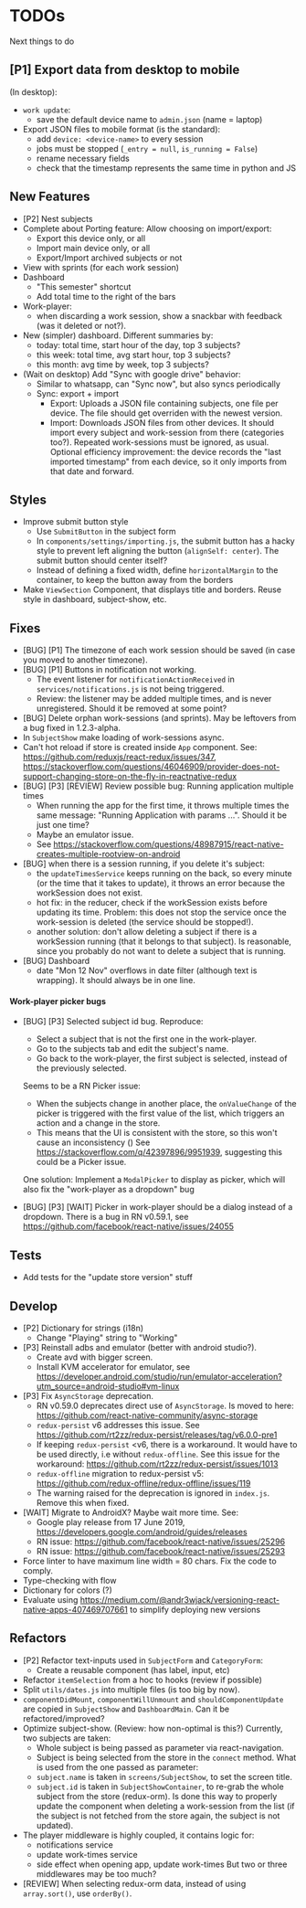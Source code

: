 # TODOs
Next things to do

## [P1] Export data from desktop to mobile
(In desktop):
* `work update`:
  - save the default device name to `admin.json` (name = laptop)
* Export JSON files to mobile format (is the standard):
  - add `device: <device-name>` to every session
  - jobs must be stopped (`_entry = null`, `is_running = False`)
  - rename necessary fields
  - check that the timestamp represents the same time in python and JS


## New Features
* [P2] Nest subjects
* Complete about Porting feature: Allow choosing on import/export:
  - Export this device only, or all
  - Import main device only, or all
  - Export/Import archived subjects or not
* View with sprints (for each work session)
* Dashboard
  - "This semester" shortcut
  - Add total time to the right of the bars
* Work-player:
  - when discarding a work session, show a snackbar with feedback (was it
    deleted or not?).
* New (simpler) dashboard. Different summaries by:
  - today: total time, start hour of the day, top 3 subjects?
  - this week: total time, avg start hour, top 3 subjects?
  - this month: avg time by week, top 3 subjects?
* (Wait on desktop) Add "Sync with google drive" behavior:
  - Similar to whatsapp, can "Sync now", but also syncs periodically
  - Sync: export + import
    + Export: Uploads a JSON file containing subjects, one file per device.
    The file should get overriden with the newest version.
    + Import: Downloads JSON files from other devices. It should import every
    subject and work-session from there (categories too?). Repeated
    work-sessions must be ignored, as usual.
    Optional efficiency improvement: the device records the
    "last imported timestamp" from each device, so it only imports from that
    date and forward.


## Styles
* Improve submit button style
  - Use `SubmitButton` in the subject form
  - In `components/settings/importing.js`, the submit button has a hacky style
  to prevent left aligning the button (`alignSelf: center`). The submit button
  should center itself?
  - Instead of defining a fixed width, define `horizontalMargin` to the
  container, to keep the button away from the borders
* Make `ViewSection` Component, that displays title and borders. Reuse style in
  dashboard, subject-show, etc.


## Fixes
* [BUG] [P1] The timezone of each work session should be saved
  (in case you moved to another timezone).
* [BUG] [P1] Buttons in notification not working.
  - The event listener for `notificationActionReceived` in
    `services/notifications.js` is not being triggered.
  - Review: the listener may be added multiple times, and is never unregistered.
    Should it be removed at some point?
* [BUG] Delete orphan work-sessions (and sprints). May be leftovers from a
  bug fixed in 1.2.3-alpha.
* In `SubjectShow` make loading of work-sessions async.
* Can't hot reload if store is created inside `App` component. See:
  https://github.com/reduxjs/react-redux/issues/347,
  https://stackoverflow.com/questions/46046909/provider-does-not-support-changing-store-on-the-fly-in-reactnative-redux
* [BUG] [P3] [REVIEW] Review possible bug: Running application multiple times
  - When running the app for the first time, it throws multiple times the same
    message: "Running Application with params ...".
    Should it be just one time?
  - Maybe an emulator issue.
  - See https://stackoverflow.com/questions/48987915/react-native-creates-multiple-rootview-on-android
* [BUG] when there is a session running, if you delete it's subject:
  - the `updateTimesService` keeps running on the back, so every minute (or the
    time that it takes to update), it throws an error because the workSession
    does not exist.
  - hot fix: in the reducer, check if the workSession exists before
    updating its time. Problem: this does not stop the service once the
    work-session is deleted (the service should be stopped!).
  - another solution: don't allow deleting a subject if there is a workSession
    running (that it belongs to that subject). Is reasonable, since you
    probably do not want to delete a subject that is running.
* [BUG] Dashboard
  - date "Mon 12 Nov" overflows in date filter (although text is wrapping). It
    should always be in one line.

#### Work-player picker bugs
* [BUG] [P3] Selected subject id bug. Reproduce:
  - Select a subject that is not the first one in the work-player.
  - Go to the subjects tab and edit the subject's name.
  - Go back to the work-player, the first subject is selected, instead of the
  previously selected.

  Seems to be a RN Picker issue:
  - When the subjects change in another place, the `onValueChange` of the picker
  is triggered with the first value of the list, which triggers an action and
  a change in the store.
  - This means that the UI is consistent with the store, so this won't cause an
  inconsistency ()
  See https://stackoverflow.com/q/42397896/9951939, suggesting this could be a
  Picker issue.

  One solution: Implement a `ModalPicker` to display as picker, which will also
  fix the "work-player as a dropdown" bug

* [BUG] [P3] [WAIT] Picker in work-player should be a dialog instead of a
  dropdown. There is a bug in RN v0.59.1, see
  https://github.com/facebook/react-native/issues/24055


## Tests
* Add tests for the "update store version" stuff


## Develop
* [P2] Dictionary for strings (i18n)
  - Change "Playing" string to "Working"
* [P3] Reinstall adbs and emulator (better with android studio?).
  - Create avd with bigger screen.
  - Install KVM accelerator for emulator, see
  https://developer.android.com/studio/run/emulator-acceleration?utm_source=android-studio#vm-linux
* [P3] Fix `AsyncStorage` deprecation.
  - RN v0.59.0 deprecates direct use of `AsyncStorage`. Is moved to here:
    https://github.com/react-native-community/async-storage
  - `redux-persist` v6 addresses this issue. See
    https://github.com/rt2zz/redux-persist/releases/tag/v6.0.0-pre1
  - If keeping `redux-persist` <v6, there is a workaround.
    It would have to be used directly, i.e without `redux-offline`.
    See this issue for the workaround:
    https://github.com/rt2zz/redux-persist/issues/1013
  - `redux-offline` migration to redux-persist v5:
    https://github.com/redux-offline/redux-offline/issues/119
  - The warning raised for the deprecation is ignored in `index.js`.
    Remove this when fixed.
* [WAIT] Migrate to AndroidX? Maybe wait more time. See:
  - Google play release from 17 June 2019,
  https://developers.google.com/android/guides/releases
  - RN issue: https://github.com/facebook/react-native/issues/25296
  - RN issue: https://github.com/facebook/react-native/issues/25293
* Force linter to have maximum line width = 80 chars. Fix the code to comply.
* Type-checking with flow
* Dictionary for colors (?)
* Evaluate using https://medium.com/@andr3wjack/versioning-react-native-apps-407469707661
  to simplify deploying new versions


## Refactors
* [P2] Refactor text-inputs used in `SubjectForm` and `CategoryForm`:
  - Create a reusable component (has label, input, etc)
* Refactor `itemSelection` from a hoc to hooks (review if possible)
* Split `utils/dates.js` into multiple files (is too big by now).
* `componentDidMount`, `componentWillUnmount` and `shouldComponentUpdate` are
  copied in `SubjectShow` and `DashboardMain`. Can it be refactored/improved?
* Optimize subject-show. (Review: how non-optimal is this?)
  Currently, two subjects are taken:
  - Whole subject is being passed as parameter via react-navigation.
  - Subject is being selected from the store in the `connect` method.
  What is used from the one passed as parameter:
  - `subject.name` is taken in `screens/SubjectShow`, to set the screen title.
  - `subject.id` is taken in `SubjectShowContainer`, to re-grab the whole
    subject from the store (redux-orm).
    Is done this way to properly update the component when deleting a
    work-session from the list (if the subject is not fetched from the store
    again, the subject is not updated).
* The player middleware is highly coupled, it contains logic for:
  - notifications service
  - update work-times service
  - side effect when opening app, update work-times
  But two or three middlewares may be too much?
* [REVIEW] When selecting redux-orm data, instead of using `array.sort()`,
  use `orderBy()`.
